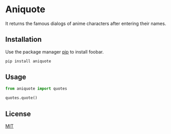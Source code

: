 # Aniquote

It returns the famous dialogs of anime characters after entering their names.

## Installation

Use the package manager [pip](https://pip.pypa.io/en/stable/) to install foobar.

```bash
pip install aniquote
```

## Usage

```python
from aniquote import quotes

quotes.quote()
```


## License

[MIT](https://choosealicense.com/licenses/mit/)